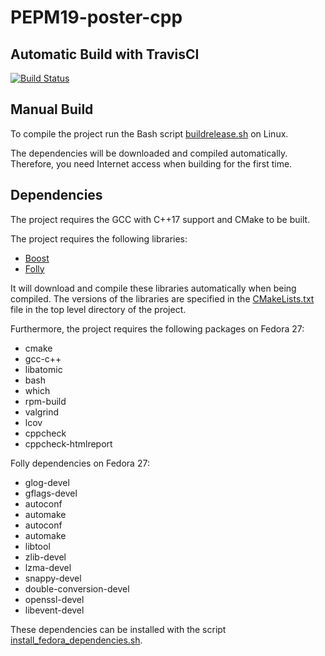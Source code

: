 # PEPM19-poster-cpp

## Automatic Build with TravisCI
[![Build Status](https://travis-ci.org/tdauth/cpp-futures-promises.svg?branch=master)](https://travis-ci.org/tdauth/cpp-futures-promises)

## Manual Build
To compile the project run the Bash script [buildrelease.sh](./buildrelease.sh) on Linux.

The dependencies will be downloaded and compiled automatically.
Therefore, you need Internet access when building for the first time.

## Dependencies
The project requires the GCC with C++17 support and CMake to be built.

The project requires the following libraries:
* [Boost](http://www.boost.org/)
* [Folly](https://github.com/facebook/folly)

It will download and compile these libraries automatically when being compiled.
The versions of the libraries are specified in the [CMakeLists.txt](./CMakeLists.txt) file in the top level directory of the project.

Furthermore, the project requires the following packages on Fedora 27:
* cmake
* gcc-c++
* libatomic
* bash
* which
* rpm-build
* valgrind
* lcov
* cppcheck
* cppcheck-htmlreport

Folly dependencies on Fedora 27:
* glog-devel
* gflags-devel
* autoconf
* automake
* autoconf
* automake
* libtool
* zlib-devel
* lzma-devel
* snappy-devel
* double-conversion-devel
* openssl-devel
* libevent-devel

These dependencies can be installed with the script [install_fedora_dependencies.sh](./install_fedora_dependencies.sh).
